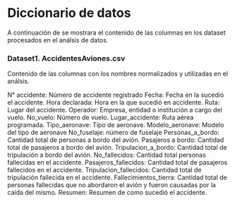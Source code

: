

# Diccionario de datos

A continuación de se mostrara el contenido de las columnas en  los dataset procesados en el análsis de datos.


### Dataset1. AccidentesAviones.csv

Contenido de las columnas con los nombres normalizados y utilizadas en el análsis.

N° accidente: Número de accidente registrado
Fecha: Fecha en la sucedió el accidente.
Hora declarada: Hora en la que sucedió en accidente.
Ruta: Lugar del accidente.
Operador: Empresa, entidad o institución a cargo del vuelo.
No_vuelo: Número de vuelo.
Lugar_accidente: Ruta aérea programada.
Tipo_aeronave: Tipo de aeronave.
Modelo_aeronave: Modelo del tipo de aeronave
No_fuselaje: número de fuselaje
Personas_a_bordo: Cantidad total de personas a bordo del avión.
Pasajeros a bordo: Cantidad total de pasajeros a bordo del avión.
Tripulacion_a_bordo: Cantidad total de tripulación a bordo del avión.
No_fallecidos: Cantidad total personas fallecidas en el accidente.
Pasajeros_fallecidos: Cantidad total de pasajeros fallecidos en el accidente.
Tripulacion_fallecidos: Cantidad total de tripulación fallecida en el accidente.
Fallecimientos_tierra: Cantidad total de personas fallecidas que no abordaron el avión y fueron causadas por la caída del mismo.
Resumen: Resumen de como sucedió el accidente.
